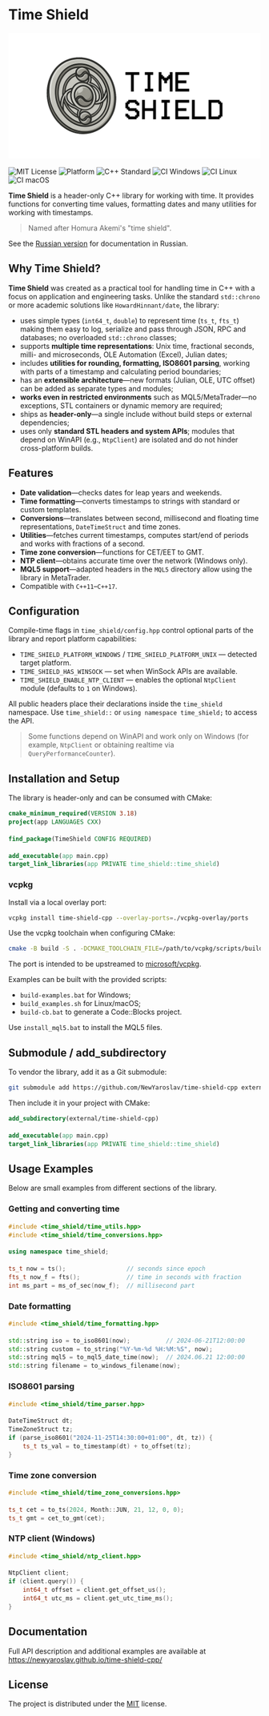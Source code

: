# Time Shield

<img src="docs/logo-1280x640.png" alt="Logo" width="600"/>

![MIT License](https://img.shields.io/badge/license-MIT-green.svg)
![Platform](https://img.shields.io/badge/platform-Windows%20%7C%20Linux%20%7C%20MQL5-blue)
![C++ Standard](https://img.shields.io/badge/C++-11--17-orange)
![CI Windows](https://img.shields.io/github/actions/workflow/status/newyaroslav/time-shield-cpp/ci.yml?branch=main&label=Windows&logo=windows)
![CI Linux](https://img.shields.io/github/actions/workflow/status/newyaroslav/time-shield-cpp/ci.yml?branch=main&label=Linux&logo=linux)
![CI macOS](https://img.shields.io/github/actions/workflow/status/newyaroslav/time-shield-cpp/ci.yml?branch=main&label=macOS&logo=apple)

**Time Shield** is a header-only C++ library for working with time. It provides
functions for converting time values, formatting dates and many utilities for
working with timestamps.
> Named after Homura Akemi's "time shield".

See the [Russian version](README-RU.md) for documentation in Russian.

## Why Time Shield?

**Time Shield** was created as a practical tool for handling time in C++ with a
focus on application and engineering tasks. Unlike the standard `std::chrono` or
more academic solutions like `HowardHinnant/date`, the library:

- uses simple types (`int64_t`, `double`) to represent time (`ts_t`, `fts_t`)
  making them easy to log, serialize and pass through JSON, RPC and databases;
  no overloaded `std::chrono` classes;
- supports **multiple time representations**: Unix time, fractional seconds,
  milli- and microseconds, OLE Automation (Excel), Julian dates;
- includes **utilities for rounding, formatting, ISO8601 parsing**, working with
  parts of a timestamp and calculating period boundaries;
- has an **extensible architecture**—new formats (Julian, OLE, UTC offset) can be
  added as separate types and modules;
- **works even in restricted environments** such as MQL5/MetaTrader—no
  exceptions, STL containers or dynamic memory are required;
- ships as **header-only**—a single include without build steps or external
  dependencies;
- uses only **standard STL headers and system APIs**; modules that depend on
  WinAPI (e.g., `NtpClient`) are isolated and do not hinder cross-platform
  builds.

## Features

- **Date validation**—checks dates for leap years and weekends.
- **Time formatting**—converts timestamps to strings with standard or custom
  templates.
- **Conversions**—translates between second, millisecond and floating time
  representations, `DateTimeStruct` and time zones.
- **Utilities**—fetches current timestamps, computes start/end of periods and
  works with fractions of a second.
- **Time zone conversion**—functions for CET/EET to GMT.
- **NTP client**—obtains accurate time over the network (Windows only).
- **MQL5 support**—adapted headers in the `MQL5` directory allow using the
  library in MetaTrader.
- Compatible with `C++11`–`C++17`.


## Configuration

Compile-time flags in `time_shield/config.hpp` control optional parts of the
library and report platform capabilities:

- `TIME_SHIELD_PLATFORM_WINDOWS` / `TIME_SHIELD_PLATFORM_UNIX` — detected
  target platform.
- `TIME_SHIELD_HAS_WINSOCK` — set when WinSock APIs are available.
- `TIME_SHIELD_ENABLE_NTP_CLIENT` — enables the optional `NtpClient` module
  (defaults to `1` on Windows).

All public headers place their declarations inside the `time_shield` namespace.
Use `time_shield::` or `using namespace time_shield;` to access the API.

> Some functions depend on WinAPI and work only on Windows (for example,
> `NtpClient` or obtaining realtime via `QueryPerformanceCounter`).

## Installation and Setup

The library is header-only and can be consumed with CMake:

```cmake
cmake_minimum_required(VERSION 3.18)
project(app LANGUAGES CXX)

find_package(TimeShield CONFIG REQUIRED)

add_executable(app main.cpp)
target_link_libraries(app PRIVATE time_shield::time_shield)
```

### vcpkg

Install via a local overlay port:

```sh
vcpkg install time-shield-cpp --overlay-ports=./vcpkg-overlay/ports
```

Use the vcpkg toolchain when configuring CMake:

```sh
cmake -B build -S . -DCMAKE_TOOLCHAIN_FILE=/path/to/vcpkg/scripts/buildsystems/vcpkg.cmake
```

The port is intended to be upstreamed to [microsoft/vcpkg](https://github.com/microsoft/vcpkg).

Examples can be built with the provided scripts:

- `build-examples.bat` for Windows;
- `build_examples.sh` for Linux/macOS;
- `build-cb.bat` to generate a Code::Blocks project.

Use `install_mql5.bat` to install the MQL5 files.

## Submodule / add_subdirectory

To vendor the library, add it as a Git submodule:

```sh
git submodule add https://github.com/NewYaroslav/time-shield-cpp external/time-shield-cpp
```

Then include it in your project with CMake:

```cmake
add_subdirectory(external/time-shield-cpp)

add_executable(app main.cpp)
target_link_libraries(app PRIVATE time_shield::time_shield)
```

## Usage Examples

Below are small examples from different sections of the library.

### Getting and converting time

```cpp
#include <time_shield/time_utils.hpp>
#include <time_shield/time_conversions.hpp>

using namespace time_shield;

ts_t now = ts();                 // seconds since epoch
fts_t now_f = fts();             // time in seconds with fraction
int ms_part = ms_of_sec(now_f);  // millisecond part
```

### Date formatting

```cpp
#include <time_shield/time_formatting.hpp>

std::string iso = to_iso8601(now);          // 2024-06-21T12:00:00
std::string custom = to_string("%Y-%m-%d %H:%M:%S", now);
std::string mql5 = to_mql5_date_time(now);  // 2024.06.21 12:00:00
std::string filename = to_windows_filename(now);
```

### ISO8601 parsing

```cpp
#include <time_shield/time_parser.hpp>

DateTimeStruct dt;
TimeZoneStruct tz;
if (parse_iso8601("2024-11-25T14:30:00+01:00", dt, tz)) {
    ts_t ts_val = to_timestamp(dt) + to_offset(tz);
}
```

### Time zone conversion

```cpp
#include <time_shield/time_zone_conversions.hpp>

ts_t cet = to_ts(2024, Month::JUN, 21, 12, 0, 0);
ts_t gmt = cet_to_gmt(cet);
```

### NTP client (Windows)

```cpp
#include <time_shield/ntp_client.hpp>

NtpClient client;
if (client.query()) {
    int64_t offset = client.get_offset_us();
    int64_t utc_ms = client.get_utc_time_ms();
}
```

## Documentation

Full API description and additional examples are available at
<https://newyaroslav.github.io/time-shield-cpp/>

## License

The project is distributed under the [MIT](LICENSE) license.
